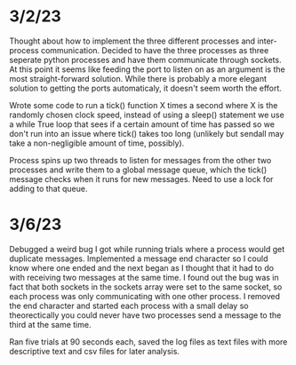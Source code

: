 # 3/2/23
Thought about how to implement the three different processes and inter-process communication. Decided to have the three processes as three seperate python processes and have them communicate through sockets. At this point it seems like feeding the port to listen on as an argument is the most straight-forward solution. While there is probably a more elegant solution to getting the ports automaticaly, it doesn't seem worth the effort. 

Wrote some code to run a tick() function X times a second where X is the randomly chosen clock speed, instead of using a sleep() statement we use a while True loop that sees if a certain amount of time has passed so we don't run into an issue where tick() takes too long (unlikely but sendall may take a non-negligible amount of time, possibly).

Process spins up two threads to listen for messages from the other two processes and write them to a global message queue, which the tick() message checks when it runs for new messages. Need to use a lock for adding to that queue.

# 3/6/23
Debugged a weird bug I got while running trials where a process would get duplicate messages. Implemented a message end character so I could know where one ended and the next began as I thought that it had to do with receiving two messages at the same time. I found out the bug was in fact that both sockets in the sockets array were set to the same socket, so each process was only communicating with one other process. I removed the end character and started each process with a small delay so theorectically you could never have two processes send a message to the third at the same time.

Ran five trials at 90 seconds each, saved the log files as text files with more descriptive text and csv files for later analysis.